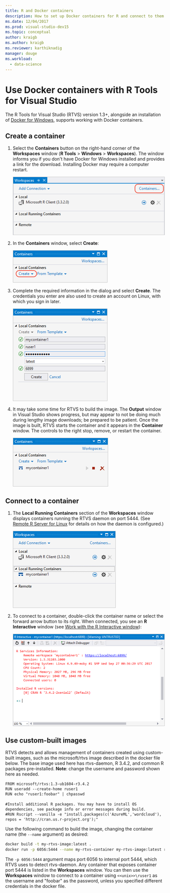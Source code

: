 ```yaml
---
title: R and Docker containers
description: How to set up Docker containers for R and connect to them with Visual Studio.
ms.date: 12/04/2017
ms.prod: visual-studio-dev15
ms.topic: conceptual
author: kraigb  
ms.author: kraigb
ms.reviewer: karthiknadig
manager: douge
ms.workload: 
  - data-science
---
```


# Use Docker containers with R Tools for Visual Studio

The R Tools for Visual Studio (RTVS) version 1.3+, alongside an installation of [Docker for Windows](https://www.docker.com/docker-windows), supports working with Docker containers.

## Create a container

1. Select the **Containers** button on the right-hand corner of the **Workspaces** window (**R Tools** > **Windows** > **Workspaces**). The window informs you if you don't have Docker for Windows installed and provides a link for the download. Installing Docker may require a computer restart.

    ![Workspaces window in R Tools for Visual Studio (VS2017) with Containers command](media/container-workspaces-window.png)

1. In the **Containers** window, select **Create**:

    ![Create command in the Containers window](media/containers-window-create.png)

1. Complete the required information in the dialog and select **Create**. The credentials you enter are also used to create an account on Linux, with which you sign in later.

    ![Entering a container name and credentials when creating a container](media/containers-window-create-fill.png)

1. It may take some time for RTVS to build the image. The **Output** window in Visual Studio shows progress, but may appear to not be doing much during lengthy image downloads; be prepared to be patient. Once the image is built, RTVS starts the container and it appears in the **Container** window. The controls to the right stop, remove, or restart the container.

    ![Containers window showing a completed container](media/containers-window-created.png)

## Connect to a container

1. The **Local Running Containers** section of the **Workspaces** window displays containers running the RTVS daemon on port 5444. (See [Remote R Server for Linux](setting-up-remote-r-service-on-linux.md) for details on how the daemon is configured.)

    ![Workspaces window showing available containers](media/workspaces-window-running-containers.png)

1. To connect to a container, double-click the container name or select the forward arrow button to its right. When connected, you see an **R Interactive** window (see [Work with the R Interactive window](interactive-repl-for-r-in-visual-studio.md)):

    ![Workspaces window and REPL window opened for a container](media/workspaces-window-container-connected.png)

## Use custom-built images

RTVS detects and allows management of containers created using custom-built images, such as the microsoft/rtvs image described in the docker file below. The base image used here has rtvs-daemon, R 3.4.2, and common R packages pre-installed. **Note**: change the username and password shown here as needed.

```docker
FROM microsoft/rtvs:1.3-ub1604-r3.4.2
RUN useradd --create-home ruser1
RUN echo "ruser1:foobar" | chpasswd

#Install additional R packages. You may have to install OS dependencies, see package info or error messages during build.
#RUN Rscript --vanilla -e "install.packages(c('AzureML','wordcloud'), repos = 'http://cran.us.r-project.org');"
```

Use the following command to build the image, changing the container name (the `--name` argument) as desired:

```bash
docker build -t my-rtvs-image:latest .
docker run -p 6056:5444 --name my-rtvs-container my-rtvs-image:latest rtvsd
```

The `-p 6056:5444` argument maps port 6056 to internal port 5444, which RTVS uses to detect rtvs-daemon. Any container that exposes container port 5444 is listed in the **Workspaces** window. You can then use the **Workspaces** window to connect to a container using `<<unix>>\ruser1` as the username and "foobar" as the password, unless you specified different credentials in the docker file.
